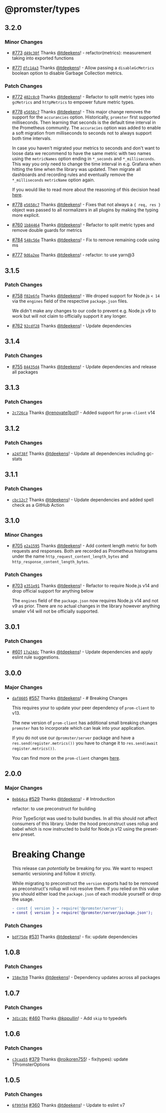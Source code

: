 # @promster/types

## 3.2.0

### Minor Changes

- [#773](https://github.com/tdeekens/promster/pull/773) [`d49c30f`](https://github.com/tdeekens/promster/commit/d49c30f0004e0f4883ac356598ddf82b87b7c9d6) Thanks [@tdeekens](https://github.com/tdeekens)! - refactor(metrics): measurement taking into exported functions

* [#771](https://github.com/tdeekens/promster/pull/771) [`dfc14a3`](https://github.com/tdeekens/promster/commit/dfc14a3d8ec309723c6b904949e506c63c04c3c0) Thanks [@tdeekens](https://github.com/tdeekens)! - Allow passing a `disableGcMetrics` boolean option to disable Garbage Collection metrics.

### Patch Changes

- [#772](https://github.com/tdeekens/promster/pull/772) [`402c8c0`](https://github.com/tdeekens/promster/commit/402c8c01a3dfa605d47e0f974ac554d65c237d50) Thanks [@tdeekens](https://github.com/tdeekens)! - Refactor to split metric types into `gcMetrics` and `httpMetrics` to empower future metric types.

* [#778](https://github.com/tdeekens/promster/pull/778) [`e5658c7`](https://github.com/tdeekens/promster/commit/e5658c7189d09071a21c299b78423e0782392c07) Thanks [@tdeekens](https://github.com/tdeekens)! - This major change removes the support for the `accurancies` option. Historically, `promster` first supported milliseconds. Then learning that seconds is the default time interval in the Prometheus community. The `accuracies` option was added to enable a soft migration from milliseconds to seconds not to always support both time intervals.

  In case you haven't migrated your metrics to seconds and don't want to loose data we recommend to have the same metric with two names using the `metricNames` option ending in `*_seconds` and `*_milliseconds`. This way you only need to change the time interval in e.g. Grafana when hitting the time when the library was updated. Then migrate all dashboards and recording rules and eventually remove the `*_milliseconds` `metricName` option again.

  If you would like to read more about the reasoning of this decision head [here](https://www.robustperception.io/who-wants-seconds).

- [#778](https://github.com/tdeekens/promster/pull/778) [`e5658c7`](https://github.com/tdeekens/promster/commit/e5658c7189d09071a21c299b78423e0782392c07) Thanks [@tdeekens](https://github.com/tdeekens)! - Fixes that not always a `{ req, res }` object was passed to all normalizers in all plugins by making the typing more explicit.

* [#760](https://github.com/tdeekens/promster/pull/760) [`1b84464`](https://github.com/tdeekens/promster/commit/1b8446455324e4ceefb4b032eddb43e9b8bb63d2) Thanks [@tdeekens](https://github.com/tdeekens)! - Refactor to split metric types and remove double guards for metrics

- [#784](https://github.com/tdeekens/promster/pull/784) [`548c56e`](https://github.com/tdeekens/promster/commit/548c56e1ec7ccaa5b1aca71d33db65ad91e64f3c) Thanks [@tdeekens](https://github.com/tdeekens)! - Fix to remove remaining code using ms

* [#777](https://github.com/tdeekens/promster/pull/777) [`9d6a2ee`](https://github.com/tdeekens/promster/commit/9d6a2ee81ea3e40fac3e788d9942f66c868670a5) Thanks [@tdeekens](https://github.com/tdeekens)! - refactor: to use yarn@3

## 3.1.5

### Patch Changes

- [#758](https://github.com/tdeekens/promster/pull/758) [`f02e6fe`](https://github.com/tdeekens/promster/commit/f02e6fe9950070d7df3cc0854f407cabe10d2aea) Thanks [@tdeekens](https://github.com/tdeekens)! - We droped support for Node.js `< 14` via the `engines` field of the respective `package.json` files.

  We didn't make any changes to our code to prevent e.g. Node.js v9 to work but will not claim to officially support it any longer.

* [#762](https://github.com/tdeekens/promster/pull/762) [`92cdf28`](https://github.com/tdeekens/promster/commit/92cdf281ff57f901835f14d474ae9cc1fb6fe2b2) Thanks [@tdeekens](https://github.com/tdeekens)! - Update dependencies

## 3.1.4

### Patch Changes

- [#755](https://github.com/tdeekens/promster/pull/755) [`84435d4`](https://github.com/tdeekens/promster/commit/84435d46f295ad2e80d40328c95852a1e7beb0de) Thanks [@tdeekens](https://github.com/tdeekens)! - Update dependencies and release all packages

## 3.1.3

### Patch Changes

- [`2c726ca`](https://github.com/tdeekens/promster/commit/2c726ca44eb7eb614b801f626a872fba48b7f3fa) Thanks [@renovate[bot]](https://github.com/renovate%5Bbot%5D)! - Added support for `prom-client` v14

## 3.1.2

### Patch Changes

- [`a24f38f`](https://github.com/tdeekens/promster/commit/a24f38ff070220a28da5bf64d7d9e3a3167d1152) Thanks [@tdeekens](https://github.com/tdeekens)! - Update all dependencies including gc-stats

## 3.1.1

### Patch Changes

- [`cbc12c7`](https://github.com/tdeekens/promster/commit/cbc12c76ce1414f08f914ceb5ecd9747d497b71d) Thanks [@tdeekens](https://github.com/tdeekens)! - Update dependencies and added spell check as a GitHub Action

## 3.1.0

### Minor Changes

- [#705](https://github.com/tdeekens/promster/pull/705) [`e2a1595`](https://github.com/tdeekens/promster/commit/e2a15959c4f11191093a0f0fa0e472434207f020) Thanks [@tdeekens](https://github.com/tdeekens)! - Add content length metric for both requests and responses. Both are recorded as Prometheus histograms under the name `http_request_content_length_bytes`
  and `http_response_content_length_bytes`.

### Patch Changes

- [#703](https://github.com/tdeekens/promster/pull/703) [`e351e91`](https://github.com/tdeekens/promster/commit/e351e91b68ebf3bb13e70e5fa4925aaa96343344) Thanks [@tdeekens](https://github.com/tdeekens)! - Refactor to require Node.js v14 and drop official support for anything below

  The `engines` field of the `package.json` now requires Node.js v14 and not v9 as prior. There are no actual changes in the library however anything smaler v14 will not be officially supported.

## 3.0.1

### Patch Changes

- [#601](https://github.com/tdeekens/promster/pull/601) [`17a24dc`](https://github.com/tdeekens/promster/commit/17a24dc0d735478001524c853b9f54f862153852) Thanks [@tdeekens](https://github.com/tdeekens)! - Update dependencies and apply eslint rule suggestions.

## 3.0.0

### Major Changes

- [`daf8605`](https://github.com/tdeekens/promster/commit/daf86055e64cb420c83dbc7abbcd5024d449c53f) [#557](https://github.com/tdeekens/promster/pull/557) Thanks [@tdeekens](https://github.com/tdeekens)! - # Breaking Changes

  This requires your to update your peer dependency of `prom-client` to v13.

  The new version of `prom-client` has additional small breaking changes `promster` has to incorporate which can leak into your application.

  If you do not use our `@promster/server` package and have a `res.send(register.metrics())` you have to change it to `res.send(await register.metrics())`.

  You can find more on the `prom-client` changes [here](https://github.com/siimon/prom-client/blob/master/CHANGELOG.md).

## 2.0.0

### Major Changes

- [`0eb64ca`](https://github.com/tdeekens/promster/commit/0eb64cac9a4a51dab1a556f46c97a2a5542bcc88) [#529](https://github.com/tdeekens/promster/pull/529) Thanks [@tdeekens](https://github.com/tdeekens)! - # Introduction

  refactor: to use preconstruct for building

  Prior TypeScript was used to build bundles. In all this should not affect consumers of this library. Under the hood preconstruct uses rollup and babel which is now instructed to build for Node.js v12 using the preset-env preset.

  # Breaking Change

  This release can _potentially_ be breaking for you. We want to respect semantic versioning and follow it strictly.

  While migrating to preconstruct the `version` exports had to be removed as preconstruct's rollup will not resolve them. If you relied on this value you should either load the `package.json` of each module yourself or drop the usage.

  ```diff
  - const { version } = require('@promster/server');
  + const { version } = require('@promster/server/package.json');
  ```

### Patch Changes

- [`bdf75de`](https://github.com/tdeekens/promster/commit/bdf75dec8d0ce6be65ecccf5963f348e1a0a96b3) [#531](https://github.com/tdeekens/promster/pull/531) Thanks [@tdeekens](https://github.com/tdeekens)! - fix: update dependencies

## 1.0.8

### Patch Changes

- [`158e7b9`](https://github.com/tdeekens/promster/commit/158e7b9af01133db54376bb96dbdccdd96bfa7a3) Thanks [@tdeekens](https://github.com/tdeekens)! - Dependency updates across all packages

## 1.0.7

### Patch Changes

- [`3d1c10c`](https://github.com/tdeekens/promster/commit/3d1c10c4403374b7557ce4e8ab0e92235f869a21) [#460](https://github.com/tdeekens/promster/pull/460) Thanks [@kppullin](https://github.com/kppullin)! - Add `skip` to typedefs

## 1.0.6

### Patch Changes

- [`c3caa55`](https://github.com/tdeekens/promster/commit/c3caa5569b59928a3ca8976ae05c66c2f51a385a) [#379](https://github.com/tdeekens/promster/pull/379) Thanks [@roikoren755](https://github.com/roikoren755)! - fix(types): update TPromsterOptions

## 1.0.5

### Patch Changes

- [`6f99f64`](https://github.com/tdeekens/promster/commit/6f99f644ccd2cd0b60c172968266c3ac3f76e826) [#360](https://github.com/tdeekens/promster/pull/360) Thanks [@tdeekens](https://github.com/tdeekens)! - Update to eslint v7
